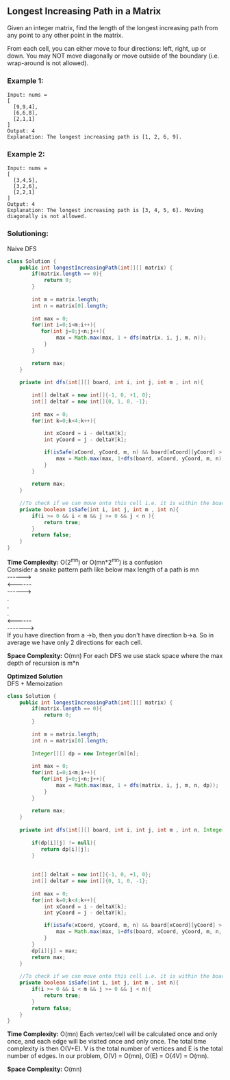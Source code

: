 ## Longest Increasing Path in a Matrix

Given an integer matrix, find the length of the longest increasing path from any point to any other point in the matrix.

From each cell, you can either move to four directions: left, right, up or down. You may NOT move diagonally or move outside of the boundary (i.e. wrap-around is not allowed).  


### Example 1:
```
Input: nums = 
[
  [9,9,4],
  [6,6,8],
  [2,1,1]
] 
Output: 4 
Explanation: The longest increasing path is [1, 2, 6, 9].
```

### Example 2:
```
Input: nums = 
[
  [3,4,5],
  [3,2,6],
  [2,2,1]
] 
Output: 4 
Explanation: The longest increasing path is [3, 4, 5, 6]. Moving diagonally is not allowed.
```


 ### Solutioning:

Naive DFS  

```java
class Solution {
    public int longestIncreasingPath(int[][] matrix) {
        if(matrix.length == 0){
            return 0;
        }
        
        int m = matrix.length;
        int n = matrix[0].length;
        
        int max = 0;
        for(int i=0;i<m;i++){
           for(int j=0;j<n;j++){
                max = Math.max(max, 1 + dfs(matrix, i, j, m, n));
            } 
        }
        
        return max;
    }
    
    private int dfs(int[][] board, int i, int j, int m , int n){
                
        int[] deltaX = new int[]{-1, 0, +1, 0};
        int[] deltaY = new int[]{0, 1, 0, -1};
        
        int max = 0;
        for(int k=0;k<4;k++){
            
            int xCoord = i - deltaX[k];
            int yCoord = j - deltaY[k];

            if(isSafe(xCoord, yCoord, m, n) && board[xCoord][yCoord] > board[i][j]){
                max = Math.max(max, 1+dfs(board, xCoord, yCoord, m, n));
            }
        }
        
        return max;
    }
    
    //To check if we can move onto this cell i.e. it is within the board premises 
    private boolean isSafe(int i, int j, int m , int n){
        if(i >= 0 && i < m && j >= 0 && j < n ){
            return true;
        }
        return false;
    }
}
```  
**Time Complexity:** O(2<sup>mn</sup>) or O(mn*2<sup>mn</sup>) is a confusion     
Consider a snake pattern path like below max length of a path is mn  
  ------>  
  <------  
  ------>  
    .  
    .  
    .  
  <------  
  ------->  
If you have direction from a ->b, then you don't have direction b->a. So in average we have only 2 directions for each cell.  


**Space Complexity:** O(mn) For each DFS we use stack space where the max depth of recursion is m*n   

**Optimized Solution**  
DFS + Memoization

```java
class Solution {
    public int longestIncreasingPath(int[][] matrix) {
        if(matrix.length == 0){
            return 0;
        }
        
        int m = matrix.length;
        int n = matrix[0].length;
        
        Integer[][] dp = new Integer[m][n];
            
        int max = 0;
        for(int i=0;i<m;i++){
           for(int j=0;j<n;j++){
                max = Math.max(max, 1 + dfs(matrix, i, j, m, n, dp));
            } 
        }
        
        return max;
    }
    
    private int dfs(int[][] board, int i, int j, int m , int n, Integer[][] dp){
        
        if(dp[i][j] != null){
           return dp[i][j];
        }
        
        
        int[] deltaX = new int[]{-1, 0, +1, 0};
        int[] deltaY = new int[]{0, 1, 0, -1};
        
        int max = 0;
        for(int k=0;k<4;k++){
            int xCoord = i - deltaX[k];
            int yCoord = j - deltaY[k];

            if(isSafe(xCoord, yCoord, m, n) && board[xCoord][yCoord] > board[i][j]){
                max = Math.max(max, 1+dfs(board, xCoord, yCoord, m, n, dp));   
            }
        }
        dp[i][j] = max;
        return max;
    }
    
    //To check if we can move onto this cell i.e. it is within the board premises
    private boolean isSafe(int i, int j, int m , int n){
        if(i >= 0 && i < m && j >= 0 && j < n){
            return true;
        }
        return false;
    }
}
```

**Time Complexity:** O(mn)  Each vertex/cell will be calculated once and only once, and each edge will be visited once and only once. The total time complexity is then O(V+E). V is the total number of vertices and E is the total number of edges. In our problem, O(V) = O(mn), O(E) = O(4V) = O(mn).    

**Space Complexity:** O(mn)  
